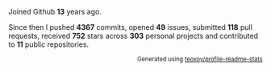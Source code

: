 Joined Github **13** years ago.

Since then I pushed **4367** commits, opened **49** issues, submitted **118** pull requests, received **752** stars across **303** personal projects and contributed to **11** public repositories.

<p align="right"><sub>Generated using <a href="https://github.com/marketplace/actions/profile-readme-stats">teoxoy/profile-readme-stats</a></sub></p>
